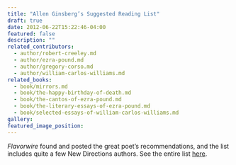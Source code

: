 ```yaml
---
title: "Allen Ginsberg’s Suggested Reading List"
draft: true
date: 2012-06-22T15:22:46-04:00
featured: false
description: ""
related_contributors:
  - author/robert-creeley.md
  - author/ezra-pound.md
  - author/gregory-corso.md
  - author/william-carlos-williams.md
related_books:
  - book/mirrors.md
  - book/the-happy-birthday-of-death.md
  - book/the-cantos-of-ezra-pound.md
  - book/the-literary-essays-of-ezra-pound.md
  - book/selected-essays-of-william-carlos-williams.md
gallery:
featured_image_position: 
---
```


_Flavorwire_ found and posted the great poet’s recommendations, and the list includes quite a few New Directions authors. See the entire list [here](http://www.flavorwire.com/302646/allen-ginsbergs-suggested-reading-list). 

